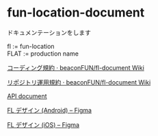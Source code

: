 # fun-location-document
ドキュメンテーションをします


fl := fun-location  
FLAT := production name

[コーディング規約 · beaconFUN/fl-document Wiki](https://github.com/beaconFUN/fl-document/wiki/%E3%82%B3%E3%83%BC%E3%83%87%E3%82%A3%E3%83%B3%E3%82%B0%E8%A6%8F%E7%B4%84)

[リポジトリ運用規約 · beaconFUN/fl-document Wiki](https://github.com/beaconFUN/fl-document/wiki/%E3%83%AA%E3%83%9D%E3%82%B8%E3%83%88%E3%83%AA%E9%81%8B%E7%94%A8%E8%A6%8F%E7%B4%84)

[API document](http://34.68.157.198:8080/docs)

[FL デザイン (Android) – Figma](https://www.figma.com/file/HPp8fpMaDSKCcCpyrb75fd/FL-%E3%83%87%E3%82%B6%E3%82%A4%E3%83%B3-(Android)?node-id=0%3A1)

[FL デザイン (iOS) – Figma](https://www.figma.com/file/uTgiXS0fVIMK7npX6nwKYA/FL-%E3%83%87%E3%82%B6%E3%82%A4%E3%83%B3-(iOS))
